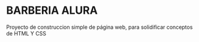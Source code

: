 <h1> BARBERIA ALURA</h1>
Proyecto de construccion simple de página web, para solidificar conceptos de HTML Y CSS

